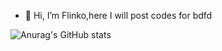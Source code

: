 - 👋 Hi, I’m Flinko,here I will post codes for bdfd

![Anurag's GitHub stats](https://github-readme-stats.vercel.app/api?username=vflinko&show_icons=true&theme=radical)

<!---
vflinko/vflinko is a ✨ special ✨ repository because its `README.md` 
--->
